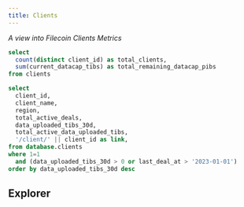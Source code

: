 ```yaml
---
title: Clients
---
```


_A view into Filecoin Clients Metrics_

```sql client_stats
select
  count(distinct client_id) as total_clients,
  sum(current_datacap_tibs) as total_remaining_datacap_pibs
from clients
```

<Grid cols=2>

<BigValue
  data={client_stats}
  value=total_clients
  title="Filecoin Clients"
/>

<BigValue
  data={client_stats}
  value=total_remaining_datacap_pibs
  title="Total Remaining Datacap"
  fmt='#,##0 \P\i\B\s'
/>

</Grid>

```sql clients_table
select
  client_id,
  client_name,
  region,
  total_active_deals,
  data_uploaded_tibs_30d,
  total_active_data_uploaded_tibs,
  '/client/' || client_id as link,
from database.clients
where 1=1
  and (data_uploaded_tibs_30d > 0 or last_deal_at > '2023-01-01')
order by data_uploaded_tibs_30d desc
```

## Explorer

<DataTable
  data={clients_table}
  link=link
  search=true
  rowShading=true
  rowLines=false
  rows=30
  downloadable=true
/>
